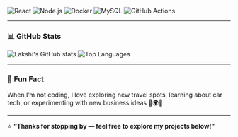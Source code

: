 ![React](https://img.shields.io/badge/React-20232A?logo=react&logoColor=61DAFB)
![Node.js](https://img.shields.io/badge/Node.js-339933?logo=node.js&logoColor=white)
![Docker](https://img.shields.io/badge/Docker-2496ED?logo=docker&logoColor=white)
![MySQL](https://img.shields.io/badge/MySQL-4479A1?logo=mysql&logoColor=white)
![GitHub Actions](https://img.shields.io/badge/GitHub%20Actions-2088FF?logo=github-actions&logoColor=white)

---

### 📊 GitHub Stats
![Lakshi's GitHub stats](https://github-readme-stats.vercel.app/api?username=lakshivi&show_icons=true&theme=radical)
![Top Languages](https://github-readme-stats.vercel.app/api/top-langs/?username=lakshivi&layout=compact&theme=radical)

---

### 🏁 Fun Fact
When I’m not coding, I love exploring new travel spots, learning about car tech, or experimenting with new business ideas 🚗🌍💡

---

⭐️ **“Thanks for stopping by — feel free to explore my projects below!”**
